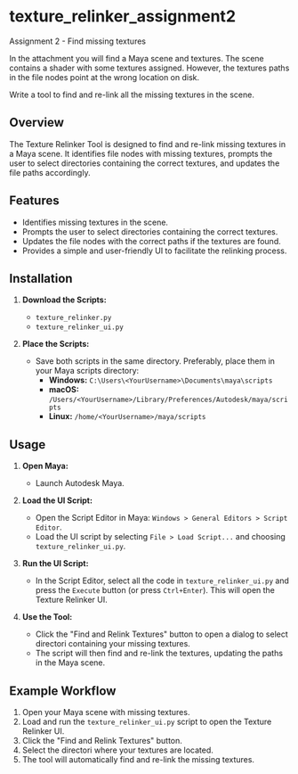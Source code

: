 # texture_relinker_assignment2
Assignment 2 - Find missing textures 

 

In the attachment you will find a Maya scene and textures. The scene contains a shader with some textures assigned. However, the textures paths in the file nodes point at the wrong location on disk. 

 

Write a tool to find and re-link all the missing textures in the scene. 

## Overview

The Texture Relinker Tool is designed to find and re-link missing textures in a Maya scene. It identifies file nodes with missing textures, prompts the user to select directories containing the correct textures, and updates the file paths accordingly.

## Features

- Identifies missing textures in the scene.
- Prompts the user to select directories containing the correct textures.
- Updates the file nodes with the correct paths if the textures are found.
- Provides a simple and user-friendly UI to facilitate the relinking process.

## Installation

1. **Download the Scripts:**
   - `texture_relinker.py`
   - `texture_relinker_ui.py`

2. **Place the Scripts:**
   - Save both scripts in the same directory. Preferably, place them in your Maya scripts directory:
     - **Windows:** `C:\Users\<YourUsername>\Documents\maya\scripts`
     - **macOS:** `/Users/<YourUsername>/Library/Preferences/Autodesk/maya/scripts`
     - **Linux:** `/home/<YourUsername>/maya/scripts`

## Usage

1. **Open Maya:**
   - Launch Autodesk Maya.

2. **Load the UI Script:**
   - Open the Script Editor in Maya: `Windows > General Editors > Script Editor`.
   - Load the UI script by selecting `File > Load Script...` and choosing `texture_relinker_ui.py`.

3. **Run the UI Script:**
   - In the Script Editor, select all the code in `texture_relinker_ui.py` and press the `Execute` button (or press `Ctrl+Enter`). This will open the Texture Relinker UI.

4. **Use the Tool:**
   - Click the "Find and Relink Textures" button to open a dialog to select  directori containing your missing textures.
   - The script will then find and re-link the textures, updating the paths in the Maya scene.

## Example Workflow

1. Open your Maya scene with missing textures.
2. Load and run the `texture_relinker_ui.py` script to open the Texture Relinker UI.
3. Click the "Find and Relink Textures" button.
4. Select the directori where your textures are located.
5. The tool will automatically find and re-link the missing textures.
